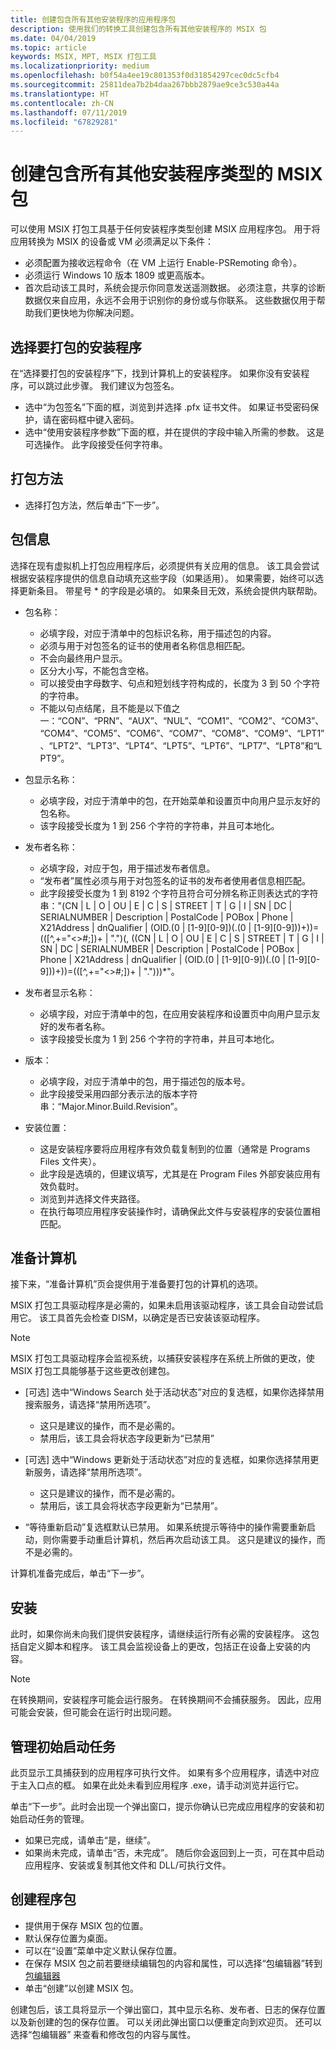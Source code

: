 ```yaml
---
title: 创建包含所有其他安装程序的应用程序包
description: 使用我们的转换工具创建包含所有其他安装程序的 MSIX 包
ms.date: 04/04/2019
ms.topic: article
keywords: MSIX, MPT, MSIX 打包工具
ms.localizationpriority: medium
ms.openlocfilehash: b0f54a4ee19c801353f0d31854297cec0dc5cfb4
ms.sourcegitcommit: 25811dea7b2b4daa267bbb2879ae9ce3c530a44a
ms.translationtype: HT
ms.contentlocale: zh-CN
ms.lasthandoff: 07/11/2019
ms.locfileid: "67829281"
---
```

# <a name="create-an-msix-package-with-all-other-installer-types"></a>创建包含所有其他安装程序类型的 MSIX 包

可以使用 MSIX 打包工具基于任何安装程序类型创建 MSIX 应用程序包。 用于将应用转换为 MSIX 的设备或 VM 必须满足以下条件：

- 必须配置为接收远程命令（在 VM 上运行 Enable-PSRemoting 命令）。
- 必须运行 Windows 10 版本 1809 或更高版本。
- 首次启动该工具时，系统会提示你同意发送遥测数据。 必须注意，共享的诊断数据仅来自应用，永远不会用于识别你的身份或与你联系。 这些数据仅用于帮助我们更快地为你解决问题。

## <a name="choose-the-installer-you-want-to-package"></a>选择要打包的安装程序

在“选择要打包的安装程序”下，找到计算机上的安装程序。  如果你没有安装程序，可以跳过此步骤。 我们建议为包签名。

- 选中“为包签名”下面的框，浏览到并选择 .pfx 证书文件。  如果证书受密码保护，请在密码框中键入密码。
- 选中“使用安装程序参数”下面的框，并在提供的字段中输入所需的参数。  这是可选操作。 此字段接受任何字符串。

## <a name="packaging-method"></a>打包方法

- 选择打包方法，然后单击“下一步”。 

## <a name="package-information"></a>包信息

选择在现有虚拟机上打包应用程序后，必须提供有关应用的信息。 该工具会尝试根据安装程序提供的信息自动填充这些字段（如果适用）。 如果需要，始终可以选择更新条目。 带星号 * 的字段是必填的。 如果条目无效，系统会提供内联帮助。

- 包名称：
  - 必填字段，对应于清单中的包标识名称，用于描述包的内容。
  - 必须与用于对包签名的证书的使用者名称信息相匹配。
  - 不会向最终用户显示。
  - 区分大小写，不能包含空格。
  - 可以接受由字母数字、句点和短划线字符构成的，长度为 3 到 50 个字符的字符串。
  - 不能以句点结尾，且不能是以下值之一：“CON”、“PRN”、“AUX”、“NUL”、“COM1”、“COM2”、“COM3”、“COM4”、“COM5”、“COM6”、“COM7”、“COM8”、“COM9”、“LPT1”、“LPT2”、“LPT3”、“LPT4”、“LPT5”、“LPT6”、“LPT7”、“LPT8”和“LPT9”。

- 包显示名称：
  - 必填字段，对应于清单中的包，在开始菜单和设置页中向用户显示友好的包名称。
  - 该字段接受长度为 1 到 256 个字符的字符串，并且可本地化。

- 发布者名称：
  - 必填字段，对应于包，用于描述发布者信息。
  - “发布者”属性必须与用于对包签名的证书的发布者使用者信息相匹配。
  - 此字段接受长度为 1 到 8192 个字符且符合可分辨名称正则表达式的字符串："(CN | L | O | OU | E | C | S | STREET | T | G | I | SN | DC | SERIALNUMBER | Description | PostalCode | POBox | Phone | X21Address | dnQualifier | (OID.(0 | [1-9][0-9])(.(0 | [1-9][0-9]))+))=(([^,+="<>#;])+ | ".")(, ((CN | L | O | OU | E | C | S | STREET | T | G | I | SN | DC | SERIALNUMBER | Description | PostalCode | POBox | Phone | X21Address | dnQualifier | (OID.(0 | [1-9][0-9])(.(0 | [1-9][0-9]))+))=(([^,+="<>#;])+ | ".")))*"。

- 发布者显示名称：

  - 必填字段，对应于清单中的包，在应用安装程序和设置页中向用户显示友好的发布者名称。
  - 该字段接受长度为 1 到 256 个字符的字符串，并且可本地化。

- 版本：

  - 必填字段，对应于清单中的包，用于描述包的版本号。
  - 此字段接受采用四部分表示法的版本字符串：“Major.Minor.Build.Revision”。

- 安装位置：

  - 这是安装程序要将应用程序有效负载复制到的位置（通常是 Programs Files 文件夹）。
  - 此字段是选填的，但建议填写，尤其是在 Program Files 外部安装应用有效负载时。
  - 浏览到并选择文件夹路径。
  - 在执行每项应用程序安装操作时，请确保此文件与安装程序的安装位置相匹配。

## <a name="prepare-computer"></a>准备计算机

接下来，“准备计算机”页会提供用于准备要打包的计算机的选项。 

MSIX 打包工具驱动程序是必需的，如果未启用该驱动程序，该工具会自动尝试启用它。 该工具首先会检查 DISM，以确定是否已安装该驱动程序。

> [!NOTE]
> MSIX 打包工具驱动程序会监视系统，以捕获安装程序在系统上所做的更改，使 MSIX 打包工具能够基于这些更改创建包。

- [可选] 选中“Windows Search 处于活动状态”对应的复选框，如果你选择禁用搜索服务，请选择“禁用所选项”。  

  - 这只是建议的操作，而不是必需的。
  - 禁用后，该工具会将状态字段更新为“已禁用”

- [可选] 选中“Windows 更新处于活动状态”对应的复选框，如果你选择禁用更新服务，请选择“禁用所选项”。  

  - 这只是建议的操作，而不是必需的。
  - 禁用后，该工具会将状态字段更新为“已禁用”。 

- “等待重新启动”复选框默认已禁用。  如果系统提示等待中的操作需要重新启动，则你需要手动重启计算机，然后再次启动该工具。 这只是建议的操作，而不是必需的。

计算机准备完成后，单击“下一步”。 

## <a name="installation"></a>安装

此时，如果你尚未向我们提供安装程序，请继续运行所有必需的安装程序。 这包括自定义脚本和程序。 该工具会监视设备上的更改，包括正在设备上安装的内容。

> [!NOTE]
> 在转换期间，安装程序可能会运行服务。 在转换期间不会捕获服务。 因此，应用可能会安装，但可能会在运行时出现问题。

## <a name="manage-first-launch-tasks"></a>管理初始启动任务

此页显示工具捕获到的应用程序可执行文件。 如果有多个应用程序，请选中对应于主入口点的框。 如果在此处未看到应用程序 .exe，请手动浏览并运行它。

单击“下一步”。此时会出现一个弹出窗口，提示你确认已完成应用程序的安装和初始启动任务的管理。 

- 如果已完成，请单击“是，继续”。 
- 如果尚未完成，请单击“否，未完成”。  随后你会返回到上一页，可在其中启动应用程序、安装或复制其他文件和 DLL/可执行文件。

## <a name="create-package"></a>创建程序包

- 提供用于保存 MSIX 包的位置。
- 默认保存位置为桌面。
- 可以在“设置”菜单中定义默认保存位置。
- 在保存 MSIX 包之前若要继续编辑包的内容和属性，可以选择“包编辑器”转到[包编辑器]("https://docs.microsoft.com/en-us/windows/msix/packaging-tool/package-editor") 
- 单击“创建”以创建 MSIX 包。 

创建包后，该工具将显示一个弹出窗口，其中显示名称、发布者、日志的保存位置以及新创建的包的保存位置。 可以关闭此弹出窗口以便重定向到欢迎页。 还可以选择“包编辑器”  来查看和修改包的内容与属性。
